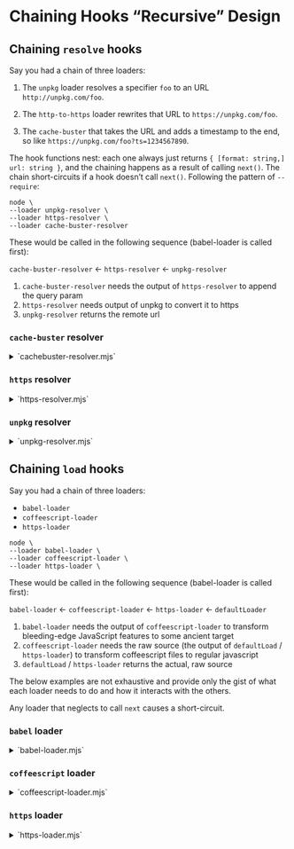 # Chaining Hooks “Recursive” Design

## Chaining `resolve` hooks

Say you had a chain of three loaders:

1. The `unpkg` loader resolves a specifier `foo` to an URL `http://unpkg.com/foo`.

2. The `http-to-https` loader rewrites that URL to `https://unpkg.com/foo`.

3. The `cache-buster` that takes the URL and adds a timestamp to the end, so like `https://unpkg.com/foo?ts=1234567890`.

The hook functions nest: each one always just returns `{ [format: string,] url: string }`, and the chaining happens as a result of calling `next()`. The chain short-circuits if a hook doesn’t call `next()`. Following the pattern of `--require`:

```console
node \
--loader unpkg-resolver \
--loader https-resolver \
--loader cache-buster-resolver
```

These would be called in the following sequence (babel-loader is called first):

`cache-buster-resolver` ← `https-resolver` ← `unpkg-resolver`

1. `cache-buster-resolver` needs the output of `https-resolver` to append the query param
1. `https-resolver` needs output of unpkg to convert it to https
1. `unpkg-resolver` returns the remote url

### `cache-buster` resolver

<details>
<summary>`cachebuster-resolver.mjs`</summary>

```js
export async function resolve(
  specifier,
  context,
  next, // https-resolver
) {
  const result = await next(specifier, context);
  
  const url = new URL(result.url); // this can throw, so handle appropriately
  
  if (supportsQueryString(url.protocol)) { // exclude data: & friends
    url.searchParams.set('ts', Date.now());
    result.url = url.href;
  }
  
  return result;
}
```
</details>

### `https` resolver

<details>
<summary>`https-resolver.mjs`</summary>

```js
export async function resolve(
  specifier,
  context,
  next, // unpkg-resolver
) {
  const result = await next(specifier, context);
  
  const url = new URL(result.url); // this can throw, so handle appropriately
  
  if (url.protocol = 'http:') {
    url.protocol = 'https:';
    result.url = url.href;
  }

  return result;
}
```
</details>

### `unpkg` resolver

<details>
<summary>`unpkg-resolver.mjs`</summary>

```js
export async function resolve(
  specifier,
  context,
  next, // Node's defaultResolve
) {
  if (isBareSpecifier(specifier)) {
    return `http://unpkg.com/${specifier}`;
  }

  return next(specifier, context);
}
```
</details>

## Chaining `load` hooks

Say you had a chain of three loaders:

* `babel-loader`
* `coffeescript-loader`
* `https-loader`

```console
node \
--loader babel-loader \
--loader coffeescript-loader \
--loader https-loader \
```

These would be called in the following sequence (babel-loader is called first):

`babel-loader` ← `coffeescript-loader` ← `https-loader` ← `defaultLoader`

1. `babel-loader` needs the output of `coffeescript-loader` to transform bleeding-edge JavaScript features to some ancient target
1. `coffeescript-loader` needs the raw source (the output of `defaultLoad` / `https-loader`) to transform coffeescript files to regular javascript
1. `defaultLoad` / `https-loader` returns the actual, raw source

The below examples are not exhaustive and provide only the gist of what each loader needs to do and how it interacts with the others.

Any loader that neglects to call `next` causes a short-circuit.

### `babel` loader

<details>
<summary>`babel-loader.mjs`</summary>

```js
export async function resolve(/* … */) {/* … */ }

export async function load(
	url,
	context,
	next, // coffeescript ← https-loader ← defaultLoader
) {
	const babelConfig = await getBabelConfig(url);

	const format = babelOutputToFormat.get(babelConfig.output.format);

	if (format === 'commonjs') return { format };

	const { source: transpiledSource } = await next(url, { ...context, format });
	const { code: transformedSource } = Babel.transformSync(transpiledSource.toString(), babelConfig);

	return {
		format,
		source: transformedSource,
	};
}

function getBabelConfig(url) {/* … */ }
const babelOutputToFormat = new Map([
	['cjs', 'commonjs'],
	['esm', 'module'],
	// …
]);
```
</details>

### `coffeescript` loader

<details>
<summary>`coffeescript-loader.mjs`</summary>

```js
export async function resolve(/* … */) {/* … */}

export async function load(
  url,
  context,
  next, // https-loader ← defaultLoader
) {
  if (!coffeescriptExtensionsRgx.test(url)) return next(url, context, defaultLoad);
  
  const format = await getPackageType(url);
  if (format === 'commonjs') return { format };

  const { source: rawSource } = await next(url, { ...context, format });
  const transformedSource = CoffeeScript.compile(rawSource.toString(), {
    bare: true,
    filename: url,
  });

  return {
    format,
    source: transformedSource,
  };
}

function getPackageType(url) {/* … */}
const coffeescriptExtensionsRgs = /* … */
```
</details>

### `https` loader

<details>
<summary>`https-loader.mjs`</summary>

```js
import { get } from 'https';

const mimeTypeToFormat = new Map([
  ['application/node', 'commonjs'],
  ['application/javascript', 'module'],
  ['application/json', 'json'],
  // …
]);

export async function load(
  url,
  context,
  next, // defaultLoader
) {
  if (!url.startsWith('https://')) return next(url, context);
  
  return new Promise(function loadHttpsSource(resolve, reject) {
    get(url, function getHttpsSource(rsp) {
      // Determine the format from the MIME type of the response
      const format = mimeTypeToFormat.get(rsp.headers['content-type']);
      let source = '';

      rsp.on('data', (chunk) => source += chunk);
      rsp.on('end', () => resolve({ format, source }));
      rsp.on('error', reject);
    })
      .on('error', (err) => reject(err));
  });
}
```
</details>